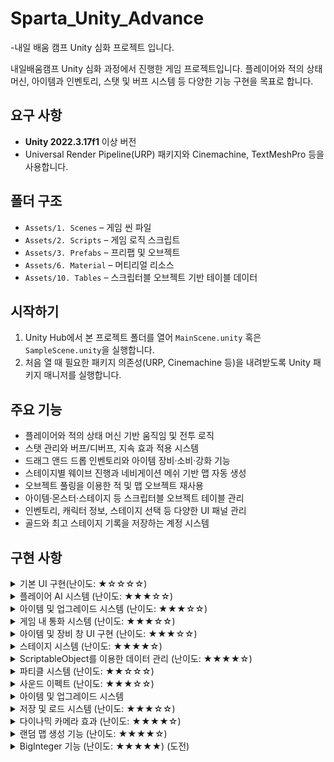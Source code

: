  # Sparta_Unity_Advance
-내일 배움 캠프 Unity 심화 프로젝트 입니다.

내일배움캠프 Unity 심화 과정에서 진행한 게임 프로젝트입니다. 플레이어와 적의 상태 머신, 아이템과 인벤토리, 스탯 및 버프 시스템 등 다양한 기능 구현을 목표로 합니다.

## 요구 사항
- **Unity 2022.3.17f1** 이상 버전
- Universal Render Pipeline(URP) 패키지와 Cinemachine, TextMeshPro 등을 사용합니다.

## 폴더 구조
- `Assets/1. Scenes` – 게임 씬 파일
- `Assets/2. Scripts` – 게임 로직 스크립트
- `Assets/3. Prefabs` – 프리팹 및 오브젝트
- `Assets/6. Material` – 머티리얼 리소스
- `Assets/10. Tables` – 스크립터블 오브젝트 기반 테이블 데이터

## 시작하기
1. Unity Hub에서 본 프로젝트 폴더를 열어 `MainScene.unity` 혹은 `SampleScene.unity`을 실행합니다.
2. 처음 열 때 필요한 패키지 의존성(URP, Cinemachine 등)을 내려받도록 Unity 패키지 매니저를 실행합니다.

## 주요 기능
- 플레이어와 적의 상태 머신 기반 움직임 및 전투 로직
- 스탯 관리와 버프/디버프, 지속 효과 적용 시스템
- 드래그 앤드 드롭 인벤토리와 아이템 장비·소비·강화 기능
- 스테이지별 웨이브 진행과 네비게이션 메쉬 기반 맵 자동 생성
- 오브젝트 풀링을 이용한 적 및 맵 오브젝트 재사용
- 아이템·몬스터·스테이지 등 스크립터블 오브젝트 테이블 관리
- 인벤토리, 캐릭터 정보, 스테이지 선택 등 다양한 UI 패널 관리
- 골드와 최고 스테이지 기록을 저장하는 계정 시스템

## 구현 사항
<details>
<summary>기본 UI 구현(난이도: ★☆☆☆☆)</summary>
<div markdown="1">
 
 - 게임 화면에 HP, MP, 경험치 바, 현재 스테이지, 골드 및 재화 등의 정보를 표시합니다.
 ![image](https://github.com/user-attachments/assets/f574a9b7-e29c-409b-b0f1-ab2170c8a870)

</div>
</details>

<details>
<summary>플레이어 AI 시스템 (난이도: ★★★☆☆)</summary>
<div markdown="1">

 - 플레이어가 직접 조작하지 않아도 앞을 향해 나아가며, 적을 발견하면 일정 시간마다 자동으로 적을 공격합니다.
   ![Image](https://github.com/user-attachments/assets/27813417-3a83-49a7-8097-012f2b4413f5)
</div>
</details>

<details>
<summary>아이템 및 업그레이드 시스템 (난이도: ★★★☆☆)</summary>
<div markdown="1">
토글 안에 넣을 이미지나 글
</div>
</details>

<details>
<summary>게임 내 통화 시스템 (난이도: ★★★☆☆)</summary>
<div markdown="1">
토글 안에 넣을 이미지나 글
</div>
</details>

<details>
<summary>아이템 및 장비 창 UI 구현 (난이도: ★★★☆☆)</summary>
<div markdown="1">
토글 안에 넣을 이미지나 글
</div>
</details>

<details>
<summary>스테이지 시스템 (난이도: ★★★★☆)</summary>
<div markdown="1">
토글 안에 넣을 이미지나 글
</div>
</details>

<details>
<summary>ScriptableObject를 이용한 데이터 관리 (난이도: ★★★★☆)</summary>
<div markdown="1">
토글 안에 넣을 이미지나 글
</div>
</details>

<details>
<summary>파티클 시스템 (난이도: ★★☆☆☆)</summary>
<div markdown="1">
토글 안에 넣을 이미지나 글
</div>
</details>

<details>
<summary>사운드 이펙트 (난이도: ★★★☆☆)</summary>
<div markdown="1">
토글 안에 넣을 이미지나 글
</div>
</details>

<details>
<summary>아이템 및 업그레이드 시스템</summary>
<div markdown="1">
토글 안에 넣을 이미지나 글
</div>
</details>

<details>
<summary>저장 및 로드 시스템 (난이도: ★★★☆☆)</summary>
<div markdown="1">
토글 안에 넣을 이미지나 글
</div>
</details>

<details>
<summary>다이나믹 카메라 효과 (난이도: ★★★★☆)</summary>
<div markdown="1">
토글 안에 넣을 이미지나 글
</div>
</details>

<details>
<summary>랜덤 맵 생성 기능  (난이도: ★★★★☆)</summary>
<div markdown="1">
토글 안에 넣을 이미지나 글
</div>
</details>

<details>
<summary>BigInteger 기능 (난이도: ★★★★★) (도전)</summary>
<div markdown="1">
토글 안에 넣을 이미지나 글
</div>
</details>

